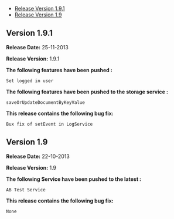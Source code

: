 * [Release Version 1.9.1](https://github.com/shephertz/App42_SamsungTV_SDK/blob/master/Change%20Log.md#version-191)
* [Release Version 1.9](https://github.com/shephertz/App42_SamsungTV_SDK/blob/master/Change%20Log.md#version-19)

## Version 1.9.1

**Release Date:** 25-11-2013

**Release Version:** 1.9.1


**The following features have been pushed :**

```
Set logged in user
```

**The following features have been pushed to the storage service :**

```
saveOrUpdateDocumentByKeyValue
```

**This release contains the following bug fix:**

```
Bux fix of setEvent in LogService
```


## Version 1.9

**Release Date:** 22-10-2013

**Release Version:** 1.9

**The following Service have been pushed to the latest :**

```
AB Test Service
```

**This release contains the following bug fix:**

```
None
```
